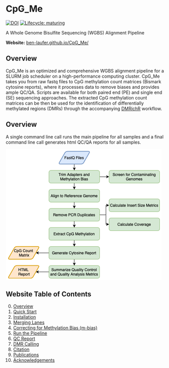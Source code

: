 # CpG_Me
<!-- badges: start -->
[![DOI](https://zenodo.org/badge/149648065.svg)](https://zenodo.org/badge/latestdoi/149648065)
[![Lifecycle: maturing](https://img.shields.io/badge/lifecycle-maturing-blue.svg)](https://lifecycle.r-lib.org/articles/stages.html#maturing)
<!-- badges: end -->

A Whole Genome Bisulfite Sequencing (WGBS) Alignment Pipeline

**Website:** [ben-laufer.github.io/CpG_Me/](https://ben-laufer.github.io/CpG_Me)

## Overview

CpG_Me is an optimized and comprehensive WGBS alignment pipeline for a SLURM job scheduler on a high-performance computing cluster. CpG_Me takes you from raw fastq files to CpG methylation count matrices (Bismark cytosine reports), where it processes data to remove biases and provides ample QC/QA. Scripts are available for both paired end (PE) and single end (SE) sequencing approaches. The extracted CpG methylation count matrices can be then be used for the identification of differentially methylated regions (DMRs) through the accompanying [DMRichR](https://github.com/ben-laufer/DMRichR) workflow.

## Overview


A single command line call runs the main pipeline for all samples and a final command line call generates html QC/QA reports for all samples.

![Workflow](Examples/CpG_Me_Flowchart.png)

## Website Table of Contents

0. [Overview](https://ben-laufer.github.io/CpG_Me#overview)
1. [Quick Start](https://ben-laufer.github.io/CpG_Me#quick-start)
2. [Installation](https://ben-laufer.github.io/CpG_Me#installation)
3. [Merging Lanes](https://ben-laufer.github.io/CpG_Me#merging-lanes)
4. [Correcting for Methylation Bias (m-bias)](https://ben-laufer.github.io/CpG_Me#correcting-for-methylation-bias-m-bias)
5. [Run the Pipeline](https://ben-laufer.github.io/CpG_Me#run-the-pipeline)
6. [QC Report](https://ben-laufer.github.io/CpG_Me#qc-report)
7. [DMR Calling](https://ben-laufer.github.io/CpG_Me#dmr-calling)
8. [Citation](https://ben-laufer.github.io/CpG_Me#citation)
9. [Publications](https://ben-laufer.github.io/CpG_Me#publications)
10. [Acknowledgements](https://ben-laufer.github.io/CpG_Me#acknowledgements)
